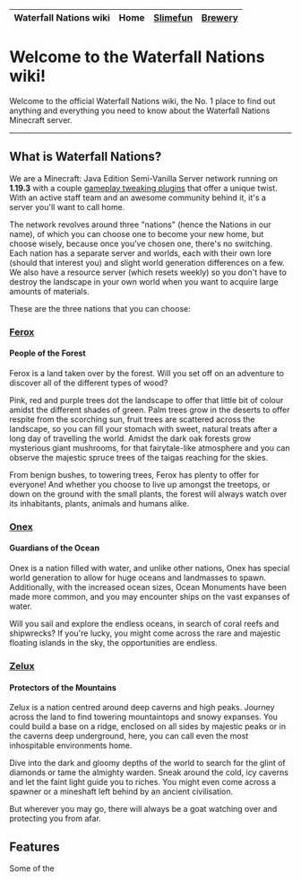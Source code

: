 | Waterfall Nations wiki | **Home** | [Slimefun](slimefun/index.md) | [Brewery](brewery/index.md) |
|:-|:-:|:-:|:-:|

Welcome to the Waterfall Nations wiki!
======================================

Welcome to the official Waterfall Nations wiki, the No. 1 place to find out anything and everything you need to know about the Waterfall Nations Minecraft server.

***

## What is Waterfall Nations?

We are a Minecraft: Java Edition Semi-Vanilla Server network running on **1.19.3** with a couple [gameplay tweaking plugins](#Features) that offer a unique twist. With an active staff team and an awesome community behind it, it's a server you'll want to call home.

The network revolves around three "nations" (hence the Nations in our name), of which you can choose one to become your new home, but choose wisely, because once you've chosen one, there's no switching. Each nation has a separate server and worlds, each with their own lore (should that interest you) and slight world generation differences on a few. We also have a resource server (which resets weekly) so you don't have to destroy the landscape in your own world when you want to acquire large amounts of materials.

These are the three nations that you can choose:

### [Ferox](ferox.md)
#### People of the Forest

Ferox is a land taken over by the forest. Will you set off on an adventure to discover all of the different types of wood?

Pink, red and purple trees dot the landscape to offer that little bit of colour amidst the different shades of green. Palm trees grow in the deserts to offer respite from the scorching sun, fruit trees are scattered across the landscape, so you can fill your stomach with sweet, natural treats after a long day of travelling the world. Amidst the dark oak forests grow mysterious giant mushrooms, for that fairytale-like atmosphere and you can observe the majestic spruce trees of the taigas reaching for the skies.

From benign bushes, to towering trees, Ferox has plenty to offer for everyone! And whether you choose to live up amongst the treetops, or down on the ground with the small plants, the forest will always watch over its inhabitants, plants, animals and humans alike.

### [Onex](onex.md)
#### Guardians of the Ocean

Onex is a nation filled with water, and unlike other nations, Onex has special world generation to allow for huge oceans and landmasses to spawn. Additionally, with the increased ocean sizes, Ocean Monuments have been made more common, and you may encounter ships on the vast expanses of water.

Will you sail and explore the endless oceans, in search of coral reefs and shipwrecks? If you're lucky, you might come across the rare and majestic floating islands in the sky, the opportunities are endless.

### [Zelux](zelux.md)
#### Protectors of the Mountains

Zelux is a nation centred around deep caverns and high peaks. Journey across the land to find towering mountaintops and snowy expanses. You could build a base on a ridge, enclosed on all sides by majestic peaks or in the caverns deep underground, here, you can call even the most inhospitable environments home.

Dive into the dark and gloomy depths of the world to search for the glint of diamonds or tame the almighty warden. Sneak around the cold, icy caverns and let the faint light guide you to riches. You might even come across a spawner or a mineshaft left behind by an ancient civilisation.

But wherever you may go, there will always be a goat watching over and protecting you from afar.

## Features

Some of the
